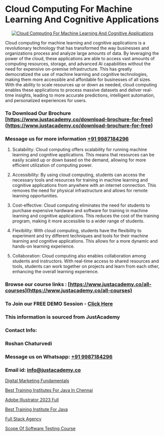 # Cloud Computing For Machine Learning And Cognitive Applications

<p align="center">
  <a href="https://justacademy.co/all-courses">
    <img src="https://ibb.co/7V3H11Z" alt="Cloud Computing For Machine Learning And Cognitive Applications">
  </a>
</p>


Cloud computing for machine learning and cognitive applications is a revolutionary technology that has transformed the way businesses and organizations process and analyze large amounts of data. By leveraging the power of the cloud, these applications are able to access vast amounts of computing resources, storage, and advanced AI capabilities without the need for expensive on-premise infrastructure. This has greatly democratized the use of machine learning and cognitive technologies, making them more accessible and affordable for businesses of all sizes. With the ability to scale resources up or down as needed, cloud computing enables these applications to process massive datasets and deliver real-time insights, leading to more accurate predictions, intelligent automation, and personalized experiences for users.
### To Download Our Brochure [https://www.justacademy.co/download-brochure-for-free](https://www.justacademy.co/download-brochure-for-free)
### Message us for more information [+91 9987184296](https://api.whatsapp.com/send?phone=919987184296)
1) Scalability: Cloud computing offers scalability for running machine learning and cognitive applications. This means that resources can be easily scaled up or down based on the demand, allowing for more efficient utilization of computing power.

2) Accessibility: By using cloud computing, students can access the necessary tools and resources for training in machine learning and cognitive applications from anywhere with an internet connection. This removes the need for physical infrastructure and allows for remote learning opportunities.

3) Cost-effective: Cloud computing eliminates the need for students to purchase expensive hardware and software for training in machine learning and cognitive applications. This reduces the cost of the training program, making it more accessible to a wider range of students.

4) Flexibility: With cloud computing, students have the flexibility to experiment and try different techniques and tools for their machine learning and cognitive applications. This allows for a more dynamic and hands-on learning experience.

5) Collaboration: Cloud computing also enables collaboration among students and instructors. With real-time access to shared resources and tools, students can work together on projects and learn from each other, enhancing the overall learning experience.

### Browse our course links : [https://www.justacademy.co/all-courses](https://www.justacademy.co/all-courses) 
### To Join our FREE DEMO Session - [Click Here](https://www.justacademy.co/register-for-course-demo)


### This information is sourced from JustAcademy
### Contact Info:
### Roshan Chaturvedi
### Message us on Whatsapp: [+91 9987184296](https://api.whatsapp.com/send?phone=919987184296)
### Email id: [info@justacademy.co](mailto:info@justacademy.co)
                
[Digital Marketing Fundamentals](https://www.linkedin.com/pulse/digital-marketing-fundamentals-justacademy-cupertino-1kkmc?trackingId=kv0TVWINwF3cjPer9tHlmg%3D%3D&lipi=urn%3Ali%3Apage%3Ad_flagship3_company_admin%3BzQv8YsYPTiCPDkVRvYwOog%3D%3D)

[Best Training Institutes For Java In Chennai](https://www.linkedin.com/pulse/best-training-institutes-java-chennai-justacademy-ahmedabad-wvyre?trackingId=SP9LwpqVgXjGGVCuq%2BvNjA%3D%3D&lipi=urn%3Ali%3Apage%3Ad_flagship3_company_admin%3BBLvwE5WSQ1yNRcYM20AJ%2Fw%3D%3D)

[Adobe Illustrator 2023 Full](https://medium.com/@prempja40/adobe-illustrator-2023-full-f6c6f8cfcd19)

[Best Training Institute For Java](https://medium.com/@ranepooja/best-training-institute-for-java-4fc47bd8cc0e)

[Full Stack Agency](https://justacademyin.github.io/Articles/Full-Stack-Agency)

[Scope Of Software Testing Course](https://justacademyin.github.io/justacademy/Scope-Of-Software-Testing-Course)

